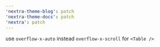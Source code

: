 ```yaml
---
'nextra-theme-blog': patch
'nextra-theme-docs': patch
'nextra': patch
---
```


use `overflow-x-auto` instead `overflow-x-scroll` for `<Table />`
